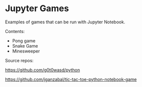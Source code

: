 Jupyter Games
======

Examples of games that can be run with Jupyter Notebook.

Contents: 

   - Pong game
   - Snake Game
   - Minesweeper

Source repos:

https://github.com/g0t0wasd/python

https://github.com/jganzabal/tic-tac-toe-python-notebook-game

